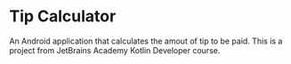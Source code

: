 # Tip Calculator
An Android application that calculates the amout of tip to be paid. 
This is a project from JetBrains Academy Kotlin Developer course.